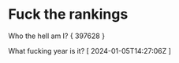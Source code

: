 # Fuck the rankings

Who the hell am I?
{ 397628 }

What fucking year is it?
[ 2024-01-05T14:27:06Z ]
